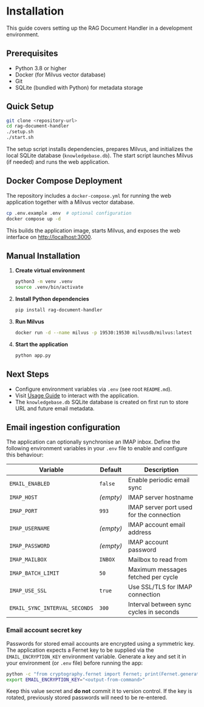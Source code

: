 # Installation

This guide covers setting up the RAG Document Handler in a development environment.

## Prerequisites

- Python 3.8 or higher
- Docker (for Milvus vector database)
- Git
- SQLite (bundled with Python) for metadata storage

## Quick Setup

```bash
git clone <repository-url>
cd rag-document-handler
./setup.sh
./start.sh
```

The setup script installs dependencies, prepares Milvus, and initializes the local SQLite database (`knowledgebase.db`). The start script launches Milvus (if needed) and runs the web application.

## Docker Compose Deployment

The repository includes a `docker-compose.yml` for running the web application together with a Milvus vector database.

```bash
cp .env.example .env  # optional configuration
docker compose up -d
```

This builds the application image, starts Milvus, and exposes the web interface on [http://localhost:3000](http://localhost:3000).

## Manual Installation

1. **Create virtual environment**
   ```bash
   python3 -m venv .venv
   source .venv/bin/activate
   ```
2. **Install Python dependencies**
   ```bash
   pip install rag-document-handler
   ```
3. **Run Milvus**
   ```bash
   docker run -d --name milvus -p 19530:19530 milvusdb/milvus:latest
   ```
4. **Start the application**
   ```bash
   python app.py
   ```

## Next Steps

- Configure environment variables via `.env` (see root `README.md`).
- Visit [Usage Guide](usage.md) to interact with the application.
- The `knowledgebase.db` SQLite database is created on first run to store URL and future email metadata.

## Email ingestion configuration

The application can optionally synchronise an IMAP inbox. Define the following environment variables in your `.env` file to enable and configure this behaviour:

| Variable | Default | Description |
| --- | --- | --- |
| `EMAIL_ENABLED` | `false` | Enable periodic email sync |
| `IMAP_HOST` | _(empty)_ | IMAP server hostname |
| `IMAP_PORT` | `993` | IMAP server port used for the connection |
| `IMAP_USERNAME` | _(empty)_ | IMAP account email address |
| `IMAP_PASSWORD` | _(empty)_ | IMAP account password |
| `IMAP_MAILBOX` | `INBOX` | Mailbox to read from |
| `IMAP_BATCH_LIMIT` | `50` | Maximum messages fetched per cycle |
| `IMAP_USE_SSL` | `true` | Use SSL/TLS for IMAP connection |
| `EMAIL_SYNC_INTERVAL_SECONDS` | `300` | Interval between sync cycles in seconds |

### Email account secret key

Passwords for stored email accounts are encrypted using a symmetric key. The
application expects a Fernet key to be supplied via the
`EMAIL_ENCRYPTION_KEY` environment variable. Generate a key and set it in your
environment (or `.env` file) before running the app:

```bash
python -c "from cryptography.fernet import Fernet; print(Fernet.generate_key().decode())"
export EMAIL_ENCRYPTION_KEY="<output-from-command>"
```

Keep this value secret and **do not** commit it to version control. If the key
is rotated, previously stored passwords will need to be re-entered.

